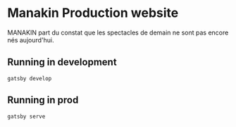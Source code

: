 # Manakin Production website
MANAKIN part du constat que les spectacles de demain ne sont pas encore nés aujourd'hui.

## Running in development
`gatsby develop`

## Running in prod
`gatsby serve`


